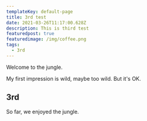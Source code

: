 ```yaml
---
templateKey: default-page
title: 3rd test
date: 2021-03-26T11:17:00.628Z
description: This is third test
featuredpost: true
featuredimage: /img/coffee.png
tags:
  - 3rd
---
```

Welcome to the jungle.

My first impression is wild, maybe too wild.
But it's OK.

## 3rd

So far, we enjoyed the jungle.